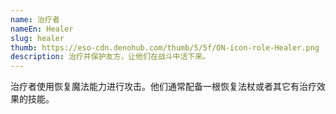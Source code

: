 ```yaml
---
name: 治疗者
nameEn: Healer
slug: healer
thumb: https://eso-cdn.denohub.com/thumb/5/5f/ON-icon-role-Healer.png
description: 治疗并保护友方，让他们在战斗中活下来。
---
```


治疗者使用恢复魔法能力进行攻击。他们通常配备一根恢复法杖或者其它有治疗效果的技能。
